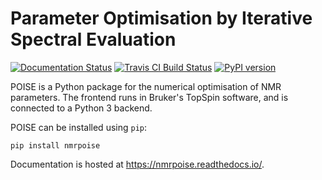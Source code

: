 # Parameter Optimisation by Iterative Spectral Evaluation

[![Documentation Status](https://readthedocs.org/projects/nmrpoise/badge/?version=latest)](https://nmrpoise.readthedocs.io/en/latest/?badge=latest)
[![Travis CI Build Status](https://travis-ci.com/foroozandehgroup/nmrpoise.svg?branch=master)](https://travis-ci.com/github/foroozandehgroup/nmrpoise)
[![PyPI version](https://badge.fury.io/py/nmrpoise.svg)](https://badge.fury.io/py/nmrpoise)

POISE is a Python package for the numerical optimisation of NMR parameters.
The frontend runs in Bruker's TopSpin software, and is connected to a Python 3 backend.

POISE can be installed using ``pip``:

    pip install nmrpoise

Documentation is hosted at https://nmrpoise.readthedocs.io/.

